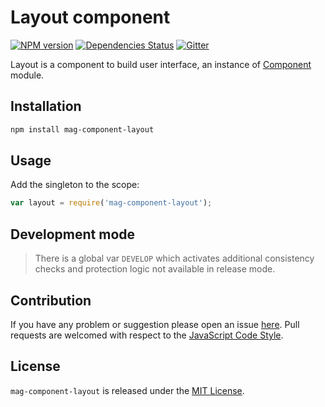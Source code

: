Layout component
================

[![NPM version](https://img.shields.io/npm/v/mag-component-layout.svg?style=flat-square)](https://www.npmjs.com/package/mag-component-layout)
[![Dependencies Status](https://img.shields.io/david/magsdk/component-layout.svg?style=flat-square)](https://david-dm.org/magsdk/component-layout)
[![Gitter](https://img.shields.io/badge/gitter-join%20chat-blue.svg?style=flat-square)](https://gitter.im/DarkPark/magsdk)


Layout is a component to build user interface, an instance of [Component](https://github.com/stbsdk/component) module.


## Installation ##

```bash
npm install mag-component-layout
```


## Usage ##

Add the singleton to the scope:

```js
var layout = require('mag-component-layout');
```


## Development mode ##

> There is a global var `DEVELOP` which activates additional consistency checks and protection logic not available in release mode.


## Contribution ##

If you have any problem or suggestion please open an issue [here](https://github.com/magsdk/component-layout/issues).
Pull requests are welcomed with respect to the [JavaScript Code Style](https://github.com/DarkPark/jscs).


## License ##

`mag-component-layout` is released under the [MIT License](license.md).
